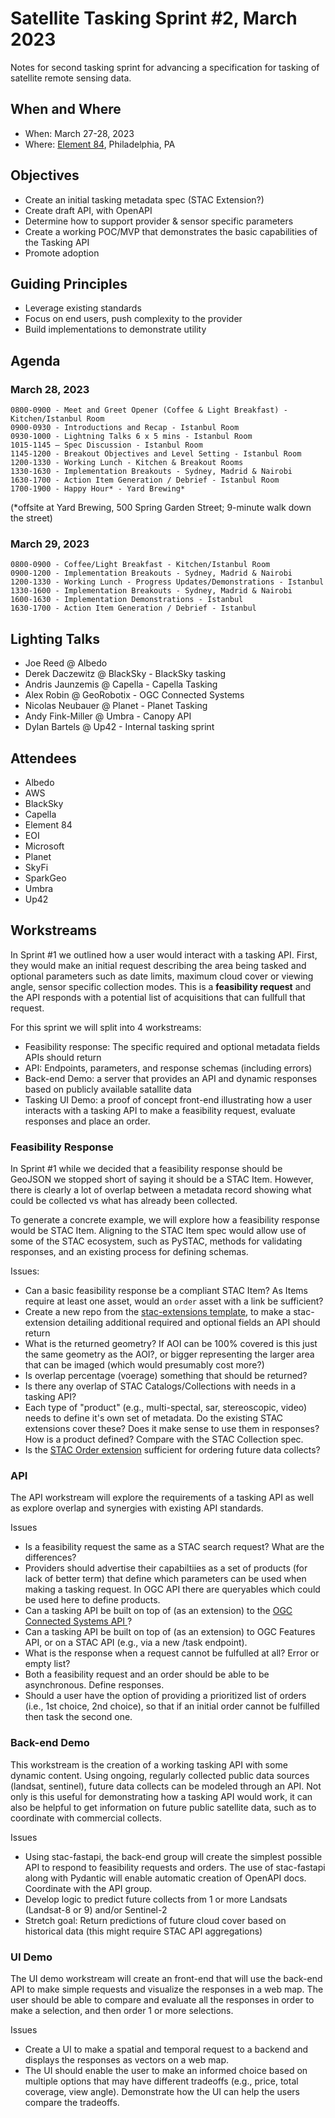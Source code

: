 # Satellite Tasking Sprint #2, March 2023

Notes for second tasking sprint for advancing a specification for tasking
of satellite remote sensing data.

## When and Where

- When: March 27-28, 2023
- Where: [Element 84](https://element84.com/), Philadelphia, PA

## Objectives

- Create an initial tasking metadata spec (STAC Extension?)
- Create draft API, with OpenAPI
- Determine how to support provider & sensor specific parameters
- Create a working POC/MVP that demonstrates the basic capabilities of the Tasking API
- Promote adoption 

## Guiding Principles

- Leverage existing standards
- Focus on end users, push complexity to the provider
- Build implementations to demonstrate utility

## Agenda

### March 28, 2023 

```
0800-0900 - Meet and Greet Opener (Coffee & Light Breakfast) - Kitchen/Istanbul Room 
0900-0930 - Introductions and Recap - Istanbul Room 
0930-1000 - Lightning Talks 6 x 5 mins - Istanbul Room 
1015-1145 – Spec Discussion - Istanbul Room 
1145-1200 - Breakout Objectives and Level Setting - Istanbul Room 
1200-1330 - Working Lunch - Kitchen & Breakout Rooms 
1330-1630 - Implementation Breakouts - Sydney, Madrid & Nairobi 
1630-1700 - Action Item Generation / Debrief - Istanbul Room 
1700-1900 - Happy Hour* - Yard Brewing* 
```

(*offsite at Yard Brewing, 500 Spring Garden Street; 9-minute walk down the street) 


### March 29, 2023 

```
0800-0900 - Coffee/Light Breakfast - Kitchen/Istanbul Room 
0900-1200 - Implementation Breakouts - Sydney, Madrid & Nairobi 
1200-1330 - Working Lunch - Progress Updates/Demonstrations - Istanbul 
1330-1600 - Implementation Breakouts - Sydney, Madrid & Nairobi 
1600-1630 - Implementation Demonstrations - Istanbul                            
1630-1700 - Action Item Generation / Debrief - Istanbul 
```

## Lighting Talks

- Joe Reed @ Albedo
- Derek Daczewitz @ BlackSky - BlackSky tasking
- Andris Jaunzemis @ Capella - Capella Tasking
- Alex Robin @ GeoRobotix - OGC Connected Systems
- Nicolas Neubauer @ Planet - Planet Tasking
- Andy Fink-Miller @ Umbra - Canopy API
- Dylan Bartels @ Up42 - Internal tasking sprint


## Attendees

- Albedo
- AWS
- BlackSky
- Capella
- Element 84
- EOI
- Microsoft
- Planet
- SkyFi
- SparkGeo
- Umbra
- Up42


## Workstreams

In Sprint #1 we outlined how a user would interact with a tasking API. First, they would make
an initial request describing the area being tasked and optional parameters such as date limits,
maximum cloud cover or viewing angle, sensor specific collection modes. This is a
**feasibility request** and the API responds with a potential list of acquisitions that can
fullfull that request.

For this sprint we will split into 4 workstreams:

- Feasibility response: The specific required and optional metadata fields APIs should return
- API: Endpoints, parameters, and response schemas (including errors)
- Back-end Demo: a server that provides an API and dynamic responses based on publicly available 
satallite data
- Tasking UI Demo: a proof of concept front-end illustrating how a user interacts with a tasking API
to make a feasibility request, evaluate responses and place an order.


### Feasibility Response

In Sprint #1 while we decided that a feasibility response should be GeoJSON we stopped short 
of saying it should be a STAC Item. However, there is clearly a lot of overlap between a 
metadata record showing what could be collected vs what has already been collected.

To generate a concrete example, we will explore how a feasibility response would be STAC Item.
Aligning to the STAC Item spec would allow use of some of the STAC ecosystem, such as PySTAC,
methods for validating responses, and an existing process for defining schemas.

Issues:
- Can a basic feasibility response be a compliant STAC Item?  As Items require at least one
asset, would an `order` asset with a link be sufficient?
- Create a new repo from the [stac-extensions template](https://github.com/stac-extensions/template),
to make a stac-extension detailing additional required and optional fields an API should return
- What is the returned geometry?  If AOI can be 100% covered is this just the same geometry as the AOI?, or bigger representing the larger area that can be imaged (which would presumably cost more?)
- Is overlap percentage (voerage) something that should be returned?
- Is there any overlap of STAC Catalogs/Collections with needs in a tasking API?
- Each type of "product" (e.g., multi-spectal, sar, stereoscopic, video) needs to define it's own set of
metadata. Do the existing STAC extensions cover these? Does it make sense to use them in responses?  How is
a product defined?  Compare with the STAC Collection spec.
- Is the [STAC Order extension](https://github.com/stac-extensions/order)
sufficient for ordering future data collects?


### API

The API workstream will explore the requirements of a tasking API as well as explore
overlap and synergies with existing API standards.

Issues
- Is a feasibility request the same as a STAC search request? What are the differences?
- Providers should advertise their capabiltiies as a set of products (for lack of better term)
that define which parameters can be used when making a tasking request. In OGC API there are 
queryables which could be used here to define products.
- Can a tasking API be built on top of (as an extension) to the
[OGC Connected Systems API ](https://github.com/opengeospatial/connected-systems)?
- Can a tasking API be built on top of (as an extension) to OGC Features API,
or on a STAC API (e.g., via a new /task endpoint). 
- What is the response when a request cannot be fulfulled at all?  Error or empty list?
- Both a feasibility request and an order should be able to be asynchronous. Define responses.
- Should a user have the option of providing a prioritized list of orders (i.e., 1st choice, 2nd choice),
so that if an initial order cannot be fulfilled then task the second one.


### Back-end Demo

This workstream is the creation of a working tasking API with some dynamic content. Using ongoing, 
regularly collected public data sources (landsat, sentinel), future data collects can be modeled
through an API. Not only is this useful for demonstrating how a tasking API would work, it can also be
helpful to get information on future public satellite data, such as to coordinate with commercial collects.

Issues
- Using stac-fastapi, the back-end group will create the simplest possible API to respond to
feasibility requests and orders. The use of stac-fastapi along with Pydantic will enable automatic
creation of OpenAPI docs. Coordinate with the API group.
- Develop logic to predict future collects from 1 or more Landsats (Landsat-8 or 9) and/or Sentinel-2
- Stretch goal: Return predictions of future cloud cover based on historical data
(this might require STAC API aggregations)


### UI Demo

The UI demo workstream will create an front-end that will use the back-end API to make simple requests
and visualize the responses in a web map. The user should be able to compare and evaluate all the responses
in order to make a selection, and then order 1 or more selections.

Issues
- Create a UI to make a spatial and temporal request to a backend and displays the
responses as vectors on a web map.
- The UI should enable the user to make an informed choice based on multiple options that may have
different tradeoffs (e.g., price, total coverage, view angle). Demonstrate how the UI can
help the users compare the tradeoffs.
